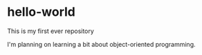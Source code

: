 # hello-world
This is my first ever repository

I'm planning on learning a bit about object-oriented programming.
